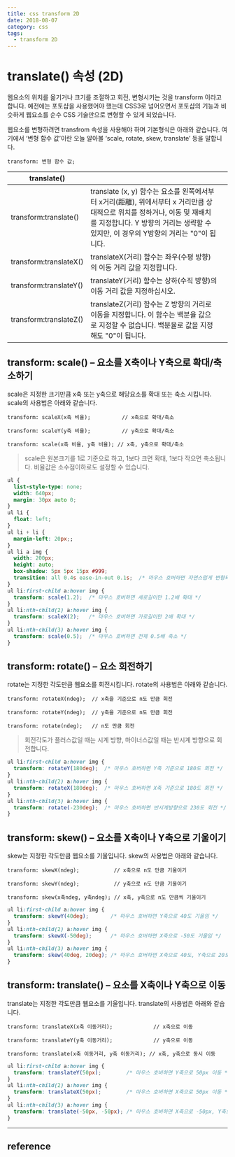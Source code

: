 ```yaml
---
title: css transform 2D
date: 2018-08-07
category: css
tags:
  - transform 2D
---
```

# translate() 속성 (2D)


웹요소의 위치를 옮기거나 크기를 조절하고 회전, 변형시키는 것을 transform 이라고 합니다.
예전에는 포토샵을 사용했어야 했는데 CSS3로 넘어오면서 포토샵의 기능과 비슷하게 웹요소를 순수 CSS 기술만으로 변형할 수 있게 되었습니다.

웹요소를 변형하려면 transfrom 속성을 사용해야 하며 기본형식은 아래와 같습니다.
여기에서 ‘변형 함수 값’이란 오늘 알아볼 ‘scale, rotate, skew, translate’ 등을 말합니다.


```
transform: 변형 함수 값;
```


translate() |   |   |
----------  | ---- | ----
transform:translate() | translate (x, y) 함수는 요소를 왼쪽에서부터 x거리(距離), 위에서부터 x 거리만큼 상대적으로 위치를 정하거나, 이동 및 재배치를 지정합니다. Y 방향의 거리는 생략할 수 있지만, 이 경우의 Y방향의 거리는 "0"이 됩니다.
transform:translateX() |translateX(거리) 함수는 좌우(수평 방향)의 이동 거리 값을 지정합니다.
transform:translateY() |translateY(거리) 함수는 상하(수직 방향)의 이동 거리 값을 지정하십시오.
transform:translateZ() |translateZ(거리) 함수는 Z 방향의 거리로 이동을 지정합니다. 이 함수는 백분율 값으로 지정할 수 없습니다. 백분율로 값을 지정해도 "0"이 됩니다.


## transform: scale() – 요소를 X축이나 Y축으로 확대/축소하기

scale은 지정한 크기만큼 x축 또는 y축으로 해당요소를 확대 또는 축소 시킵니다.
scale의 사용법은 아래와 같습니다.

```
transform: scaleX(x축 비율);          // x축으로 확대/축소

transform: scaleY(y축 비율);          // y축으로 확대/축소

transform: scale(x축 비율, y축 비율); // x축, y축으로 확대/축소
```

>scale은 원본크기를 1로 기준으로 하고, 1보다 크면 확대, 1보다 작으면 축소됩니다.
비율값은 소수점이하로도 설정할 수 있습니다.

```css
ul {
  list-style-type: none;
  width: 640px;
  margin: 30px auto 0;
}
ul li {
  float: left;
}
ul li + li {
  margin-left: 20px;;
}
ul li a img {
  width: 200px;
  height: auto;
  box-shadow: 5px 5px 15px #999;
  transition: all 0.4s ease-in-out 0.1s;  /* 마우스 호버하면 자연스럽게 변형되게 */
}
ul li:first-child a:hover img {
  transform: scale(1.2);  /* 마우스 호버하면 세로길이만 1.2배 확대 */
}
ul li:nth-child(2) a:hover img {
  transform: scaleX(2);   /* 마우스 호버하면 가로길이만 2배 확대 */
}
ul li:nth-child(3) a:hover img {
  transform: scale(0.5);  /* 마우스 호버하면 전체 0.5배 축소 */
}
```
## transform: rotate() – 요소 회전하기

rotate는 지정한 각도만큼 웹요소를 회전시킵니다.
rotate의 사용법은 아래와 같습니다.

```
transform: rotateX(ndeg);  // x축을 기준으로 n도 만큼 회전

transform: rotateY(ndeg);  // y축을 기준으로 n도 만큼 회전

transform: rotate(ndeg);   // n도 만큼 회전
```

>회전각도가 플러스값일 때는 시계 방향, 마이너스값일 때는 반시계 방향으로 회전합니다.

```css
ul li:first-child a:hover img {
  transform: rotateY(180deg);  /* 마우스 호버하면 Y축 기준으로 180도 회전 */
}
ul li:nth-child(2) a:hover img {
  transform: rotateX(180deg);  /* 마우스 호버하면 X축 기준으로 180도 회전 */
}
ul li:nth-child(3) a:hover img {
  transform: rotate(-230deg);  /* 마우스 호버하면 반시계방향으로 230도 회전 */
}
```
## transform: skew() – 요소를 X축이나 Y축으로 기울이기

skew는 지정한 각도만큼 웹요소를 기울입니다.
skew의 사용법은 아래와 같습니다.

```
transform: skewX(ndeg);           // x축으로 n도 만큼 기울이기

transform: skewY(ndeg);           // y축으로 n도 만큼 기울이기

transform: skew(x축ndeg, y축ndeg); // x축, y축으로 n도 만큼씩 기울이기
```

```css
ul li:first-child a:hover img {
  transform: skewY(40deg);       /* 마우스 호버하면 Y축으로 40도 기울임 */
}
ul li:nth-child(2) a:hover img {
  transform: skewX(-50deg);      /* 마우스 호버하면 X축으로 -50도 기울임 */
}
ul li:nth-child(3) a:hover img {
  transform: skew(40deg, 20deg); /* 마우스 호버하면 X축으로 40도, Y축으로 20도 기울임 */
}
```
## transform: translate() – 요소를 X축이나 Y축으로 이동

translate는 지정한 각도만큼 웹요소를 기울입니다.
translate의 사용법은 아래와 같습니다.

```
transform: translateX(x축 이동거리);             // x축으로 이동

transform: translateY(y축 이동거리);             // y축으로 이동

transform: translate(x축 이동거리, y축 이동거리); // x축, y축으로 동시 이동
```

```css
ul li:first-child a:hover img {
  transform: translateY(50px);        /* 마우스 호버하면 Y축으로 50px 이동 */
}
ul li:nth-child(2) a:hover img {
  transform: translateX(50px);        /* 마우스 호버하면 X축으로 50px 이동 */
}
ul li:nth-child(3) a:hover img {
  transform: translate(-50px, -50px); /* 마우스 호버하면 X축으로 -50px, Y축으로 -50px 이동 */
}
```



---

## reference
